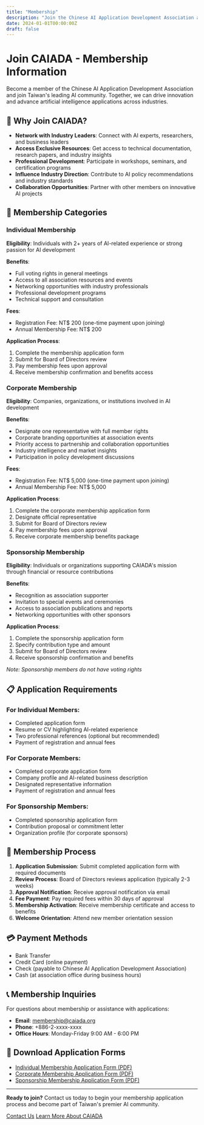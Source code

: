 ```yaml
---
title: "Membership"
description: "Join the Chinese AI Application Development Association and become part of Taiwan's AI community"
date: 2024-01-01T00:00:00Z
draft: false
---
```


# Join CAIADA - Membership Information

Become a member of the Chinese AI Application Development Association and join Taiwan's leading AI community. Together, we can drive innovation and advance artificial intelligence applications across industries.

## 🎯 Why Join CAIADA?

- **Network with Industry Leaders**: Connect with AI experts, researchers, and business leaders
- **Access Exclusive Resources**: Get access to technical documentation, research papers, and industry insights
- **Professional Development**: Participate in workshops, seminars, and certification programs
- **Influence Industry Direction**: Contribute to AI policy recommendations and industry standards
- **Collaboration Opportunities**: Partner with other members on innovative AI projects

## 👥 Membership Categories

### Individual Membership

**Eligibility**: Individuals with 2+ years of AI-related experience or strong passion for AI development

**Benefits**:
- Full voting rights in general meetings
- Access to all association resources and events
- Networking opportunities with industry professionals
- Professional development programs
- Technical support and consultation

**Fees**:
- Registration Fee: NT$ 200 (one-time payment upon joining)
- Annual Membership Fee: NT$ 200

**Application Process**:
1. Complete the membership application form
2. Submit for Board of Directors review
3. Pay membership fees upon approval
4. Receive membership confirmation and benefits access

### Corporate Membership

**Eligibility**: Companies, organizations, or institutions involved in AI development

**Benefits**:
- Designate one representative with full member rights
- Corporate branding opportunities at association events
- Priority access to partnership and collaboration opportunities
- Industry intelligence and market insights
- Participation in policy development discussions

**Fees**:
- Registration Fee: NT$ 5,000 (one-time payment upon joining)
- Annual Membership Fee: NT$ 5,000

**Application Process**:
1. Complete the corporate membership application form
2. Designate official representative
3. Submit for Board of Directors review
4. Pay membership fees upon approval
5. Receive corporate membership benefits package

### Sponsorship Membership

**Eligibility**: Individuals or organizations supporting CAIADA's mission through financial or resource contributions

**Benefits**:
- Recognition as association supporter
- Invitation to special events and ceremonies
- Access to association publications and reports
- Networking opportunities with other sponsors

**Application Process**:
1. Complete the sponsorship application form
2. Specify contribution type and amount
3. Submit for Board of Directors review
4. Receive sponsorship confirmation and benefits

*Note: Sponsorship members do not have voting rights*

## 📋 Application Requirements

### For Individual Members:
- Completed application form
- Resume or CV highlighting AI-related experience
- Two professional references (optional but recommended)
- Payment of registration and annual fees

### For Corporate Members:
- Completed corporate application form
- Company profile and AI-related business description
- Designated representative information
- Payment of registration and annual fees

### For Sponsorship Members:
- Completed sponsorship application form
- Contribution proposal or commitment letter
- Organization profile (for corporate sponsors)

## 🔄 Membership Process

1. **Application Submission**: Submit completed application form with required documents
2. **Review Process**: Board of Directors reviews application (typically 2-3 weeks)
3. **Approval Notification**: Receive approval notification via email
4. **Fee Payment**: Pay required fees within 30 days of approval
5. **Membership Activation**: Receive membership certificate and access to benefits
6. **Welcome Orientation**: Attend new member orientation session

## 💳 Payment Methods

- Bank Transfer
- Credit Card (online payment)
- Check (payable to Chinese AI Application Development Association)
- Cash (at association office during business hours)

## 📞 Membership Inquiries

For questions about membership or assistance with applications:

- **Email**: membership@caiada.org
- **Phone**: +886-2-xxxx-xxxx
- **Office Hours**: Monday-Friday 9:00 AM - 6:00 PM

## 📄 Download Application Forms

- [Individual Membership Application Form (PDF)](#)
- [Corporate Membership Application Form (PDF)](#)
- [Sponsorship Membership Application Form (PDF)](#)

---

**Ready to join?** Contact us today to begin your membership application process and become part of Taiwan's premier AI community.

<a href="/contact/" class="inline-block !rounded-md bg-primary-600 px-4 py-2 !text-neutral !no-underline hover:!bg-primary-500 dark:bg-primary-800 dark:hover:!bg-primary-700">Contact Us</a>
<a href="/about/" class="inline-block !rounded-md bg-primary-600 px-4 py-2 !text-neutral !no-underline hover:!bg-primary-500 dark:bg-primary-800 dark:hover:!bg-primary-700">Learn More About CAIADA</a>